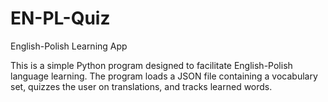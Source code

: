 # EN-PL-Quiz
English-Polish Learning App

This is a simple Python program designed to facilitate English-Polish language learning. 
The program loads a JSON file containing a vocabulary set, quizzes the user on translations, and tracks learned words. 
